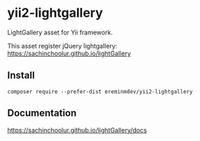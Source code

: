 # yii2-lightgallery

LightGallery asset for Yii framework.

This asset register jQuery lightgallery: https://sachinchoolur.github.io/lightGallery

## Install

``composer require --prefer-dist ereminmdev/yii2-lightgallery``

## Documentation

https://sachinchoolur.github.io/lightGallery/docs
